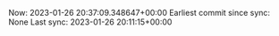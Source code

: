 Now: 2023-01-26 20:37:09.348647+00:00 Earliest commit since sync: None Last sync: 2023-01-26 20:11:15+00:00
